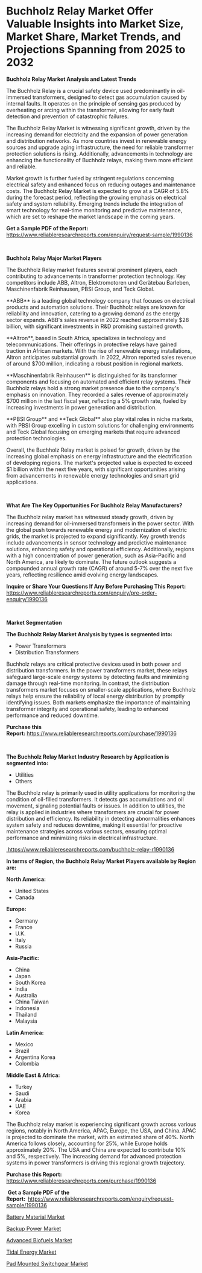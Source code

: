 <p><h1>Buchholz Relay Market Offer Valuable Insights into Market Size, Market Share, Market Trends, and Projections Spanning from 2025 to 2032</h1></p><p><strong>Buchholz Relay Market Analysis and Latest Trends</strong></p>
<p><p>The Buchholz Relay is a crucial safety device used predominantly in oil-immersed transformers, designed to detect gas accumulation caused by internal faults. It operates on the principle of sensing gas produced by overheating or arcing within the transformer, allowing for early fault detection and prevention of catastrophic failures. </p><p>The Buchholz Relay Market is witnessing significant growth, driven by the increasing demand for electricity and the expansion of power generation and distribution networks. As more countries invest in renewable energy sources and upgrade aging infrastructure, the need for reliable transformer protection solutions is rising. Additionally, advancements in technology are enhancing the functionality of Buchholz relays, making them more efficient and reliable.</p><p>Market growth is further fueled by stringent regulations concerning electrical safety and enhanced focus on reducing outages and maintenance costs. The Buchholz Relay Market is expected to grow at a CAGR of 5.8% during the forecast period, reflecting the growing emphasis on electrical safety and system reliability. Emerging trends include the integration of smart technology for real-time monitoring and predictive maintenance, which are set to reshape the market landscape in the coming years.</p></p>
<p><strong>Get a Sample PDF of the Report:&nbsp;</strong> <a href="https://www.reliableresearchreports.com/enquiry/request-sample/1990136?utm_campaign=118&utm_medium=2&utm_source=Github&utm_content=ia&utm_term=13022025&utm_id=buchholz-relay">https://www.reliableresearchreports.com/enquiry/request-sample/1990136</a></p>
<p>&nbsp;</p>
<p><strong>Buchholz Relay Major Market Players</strong></p>
<p><p>The Buchholz Relay market features several prominent players, each contributing to advancements in transformer protection technology. Key competitors include ABB, Altron, Elektromotoren und Gerätebau Barleben, Maschinenfabrik Reinhausen, PBSI Group, and Teck Global.</p><p>**ABB** is a leading global technology company that focuses on electrical products and automation solutions. Their Buchholz relays are known for reliability and innovation, catering to a growing demand as the energy sector expands. ABB's sales revenue in 2022 reached approximately $28 billion, with significant investments in R&D promising sustained growth.</p><p>**Altron**, based in South Africa, specializes in technology and telecommunications. Their offerings in protective relays have gained traction in African markets. With the rise of renewable energy installations, Altron anticipates substantial growth. In 2022, Altron reported sales revenue of around $700 million, indicating a robust position in regional markets.</p><p>**Maschinenfabrik Reinhausen** is distinguished for its transformer components and focusing on automated and efficient relay systems. Their Buchholz relays hold a strong market presence due to the company's emphasis on innovation. They recorded a sales revenue of approximately $700 million in the last fiscal year, reflecting a 5% growth rate, fueled by increasing investments in power generation and distribution.</p><p>**PBSI Group** and **Teck Global** also play vital roles in niche markets, with PBSI Group excelling in custom solutions for challenging environments and Teck Global focusing on emerging markets that require advanced protection technologies.</p><p>Overall, the Buchholz Relay market is poised for growth, driven by the increasing global emphasis on energy infrastructure and the electrification of developing regions. The market's projected value is expected to exceed $1 billion within the next five years, with significant opportunities arising from advancements in renewable energy technologies and smart grid applications.</p></p>
<p>&nbsp;</p>
<p><strong>What Are The Key Opportunities For Buchholz Relay Manufacturers?</strong></p>
<p><p>The Buchholz relay market has witnessed steady growth, driven by increasing demand for oil-immersed transformers in the power sector. With the global push towards renewable energy and modernization of electric grids, the market is projected to expand significantly. Key growth trends include advancements in sensor technology and predictive maintenance solutions, enhancing safety and operational efficiency. Additionally, regions with a high concentration of power generation, such as Asia-Pacific and North America, are likely to dominate. The future outlook suggests a compounded annual growth rate (CAGR) of around 5-7% over the next five years, reflecting resilience amid evolving energy landscapes.</p></p>
<p><strong>Inquire or Share Your Questions If Any Before Purchasing This Report:</strong> <a href="https://www.reliableresearchreports.com/enquiry/pre-order-enquiry/1990136?utm_campaign=118&utm_medium=2&utm_source=Github&utm_content=ia&utm_term=13022025&utm_id=buchholz-relay">https://www.reliableresearchreports.com/enquiry/pre-order-enquiry/1990136</a></p>
<p>&nbsp;</p>
<p><strong>Market Segmentation</strong></p>
<p><strong>The Buchholz Relay Market Analysis by types is segmented into:</strong></p>
<p><ul><li>Power Transformers</li><li>Distribution Transformers</li></ul></p>
<p><p>Buchholz relays are critical protective devices used in both power and distribution transformers. In the power transformers market, these relays safeguard large-scale energy systems by detecting faults and minimizing damage through real-time monitoring. In contrast, the distribution transformers market focuses on smaller-scale applications, where Buchholz relays help ensure the reliability of local energy distribution by promptly identifying issues. Both markets emphasize the importance of maintaining transformer integrity and operational safety, leading to enhanced performance and reduced downtime.</p></p>
<p><strong>Purchase this Report:&nbsp;</strong><a href="https://www.reliableresearchreports.com/purchase/1990136?utm_campaign=118&utm_medium=2&utm_source=Github&utm_content=ia&utm_term=13022025&utm_id=buchholz-relay">https://www.reliableresearchreports.com/purchase/1990136</a></p>
<p>&nbsp;</p>
<p><strong>The Buchholz Relay Market Industry Research by Application is segmented into:</strong></p>
<p><ul><li>Utilities</li><li>Others</li></ul></p>
<p><p>The Buchholz relay is primarily used in utility applications for monitoring the condition of oil-filled transformers. It detects gas accumulations and oil movement, signaling potential faults or issues. In addition to utilities, the relay is applied in industries where transformers are crucial for power distribution and efficiency. Its reliability in detecting abnormalities enhances system safety and reduces downtime, making it essential for proactive maintenance strategies across various sectors, ensuring optimal performance and minimizing risks in electrical infrastructure.</p></p>
<p><a href="https://www.reliableresearchreports.com/buchholz-relay-r1990136?utm_campaign=118&utm_medium=2&utm_source=Github&utm_content=ia&utm_term=13022025&utm_id=buchholz-relay">&nbsp;https://www.reliableresearchreports.com/buchholz-relay-r1990136</a></p>
<p><strong>In terms of Region, the Buchholz Relay Market Players available by Region are:</strong></p>
<p>
    <p> <strong> North America: </strong>
        <ul>
            <li>United States</li>
            <li>Canada</li>
        </ul>
        </p> 
    <p> <strong> Europe: </strong>
        <ul>
            <li>Germany</li>
            <li>France</li>
            <li>U.K.</li>
            <li>Italy</li>
            <li>Russia</li>
        </ul>
        </p> 
    <p> <strong> Asia-Pacific: </strong>
        <ul>
            <li>China</li>
            <li>Japan</li>
            <li>South Korea</li>
            <li>India</li>
            <li>Australia</li>
            <li>China Taiwan</li>
            <li>Indonesia</li>
            <li>Thailand</li>
            <li>Malaysia</li>
        </ul>
        </p> 
    <p> <strong> Latin America: </strong>
        <ul>
            <li>Mexico</li>
            <li>Brazil</li>
            <li>Argentina Korea</li>
            <li>Colombia</li>
        </ul>
        </p> 
    <p> <strong> Middle East & Africa: </strong>
        <ul>
            <li>Turkey</li>
            <li>Saudi</li>
            <li>Arabia</li>
            <li>UAE</li>
            <li>Korea</li>
        </ul>
    </p>
    </p>
<p><p>The Buchholz relay market is experiencing significant growth across various regions, notably in North America, APAC, Europe, the USA, and China. APAC is projected to dominate the market, with an estimated share of 40%. North America follows closely, accounting for 25%, while Europe holds approximately 20%. The USA and China are expected to contribute 10% and 5%, respectively. The increasing demand for advanced protection systems in power transformers is driving this regional growth trajectory.</p></p>
<p><strong>Purchase this Report: </strong><a href="https://www.reliableresearchreports.com/purchase/1990136?utm_campaign=118&utm_medium=2&utm_source=Github&utm_content=ia&utm_term=13022025&utm_id=buchholz-relay">https://www.reliableresearchreports.com/purchase/1990136</a></p>
<p>&nbsp;<strong>Get a Sample PDF of the Report:&nbsp;&nbsp;</strong><a href="https://www.reliableresearchreports.com/enquiry/request-sample/1990136?utm_campaign=118&utm_medium=2&utm_source=Github&utm_content=ia&utm_term=13022025&utm_id=buchholz-relay">https://www.reliableresearchreports.com/enquiry/request-sample/1990136</a></p>
<p><strong></strong></p>
<p><p><a href="https://github.com/watzondechao/Market-Research-Report-List-1/blob/main/battery-material-market.md?utm_campaign=118&utm_medium=2&utm_source=Github&utm_content=ia&utm_term=13022025&utm_id=buchholz-relay">Battery Material Market</a></p><p><a href="https://github.com/moazugavate/Market-Research-Report-List-1/blob/main/backup-power-market.md?utm_campaign=118&utm_medium=2&utm_source=Github&utm_content=ia&utm_term=13022025&utm_id=buchholz-relay">Backup Power Market</a></p><p><a href="https://github.com/iroldilom/Market-Research-Report-List-1/blob/main/advanced-biofuels-market.md?utm_campaign=118&utm_medium=2&utm_source=Github&utm_content=ia&utm_term=13022025&utm_id=buchholz-relay">Advanced Biofuels Market</a></p><p><a href="https://github.com/phephezxnf/Market-Research-Report-List-1/blob/main/tidal-energy-market.md?utm_campaign=118&utm_medium=2&utm_source=Github&utm_content=ia&utm_term=13022025&utm_id=buchholz-relay">Tidal Energy Market</a></p><p><a href="https://github.com/slmagaddam/Market-Research-Report-List-1/blob/main/pad-mounted-switchgear-market.md?utm_campaign=118&utm_medium=2&utm_source=Github&utm_content=ia&utm_term=13022025&utm_id=buchholz-relay">Pad Mounted Switchgear Market</a></p></p>